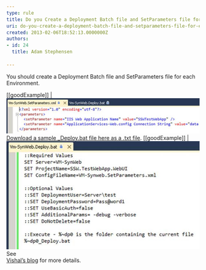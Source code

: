 ```yaml
---
type: rule
title: Do you Create a Deployment Batch file and SetParameters file for each Environment?
uri: do-you-create-a-deployment-batch-file-and-setparameters-file-for-each-environment
created: 2013-02-06T18:52:13.0000000Z
authors:
- id: 24
  title: Adam Stephensen

---
```


You should create a Deployment Batch file and SetParameters file for each Environment.
 
[[goodExample]]
| ![The batch file specifies the target Server, the ProjectName name to deploy, and the configuration file to use. You can also optionally supply additional parameters. <br>](setparameters.jpg)[Download a sample \_Deploy.bat file here as a .txt file](/Documents/DeployBat.txt). 
[[goodExample]]
| ![The SetParameters file specifies MS Deploy parameterisation values.  Most important is the target “IIS Web Application Name” on the target server](batfile.jpg)
See <br>      [Vishal’s blog](http://vishaljoshi.blogspot.com.au/2010/07/web-deploy-parameterization-in-action.html) for more details.
